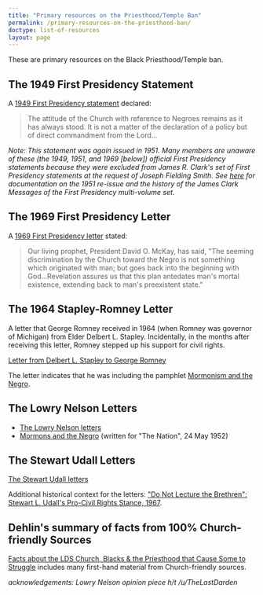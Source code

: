 ```yaml
---
title: "Primary resources on the Priesthood/Temple Ban"
permalink: /primary-resources-on-the-priesthood-ban/
doctype: list-of-resources
layout: page
---
```


These are primary resources on the Black Priesthood/Temple ban.

## The 1949 First Presidency Statement

A [1949 First Presidency statement](http://en.fairmormon.org/Mormonism_and_racial_issues/Blacks_and_the_priesthood/Statements) declared:

> The attitude of the Church with reference to Negroes remains as it has always stood. It is not a matter of the declaration of a policy but of direct commandment from the Lord...

*Note: This statement was again issued in 1951.  Many members are unaware of these (the 1949, 1951, and 1969 [below]) official First Presidency statements because they were excluded from James R. Clark's set of First Presidency statements at the request of Joseph Fielding Smith.  See [here](https://www.reddit.com/r/mormonscholar/comments/8nlncf/perhaps_the_main_reason_the_1949_first_presidency/) for documentation on the 1951 re-issue and the history of the James Clark Messages of the First Presidency multi-volume set.*

## The 1969 First Presidency Letter

A [1969 First Presidency letter](https://archive.org/stream/improvementera7302unse#page/n71/mode/2up) stated:

> Our living prophet, President David O. McKay, has said, "The seeming discrimination by the Church toward the Negro is not something which originated with man; but goes back into the beginning with God...Revelation assures us that this plan antedates man's mortal existence, extending back to man's preexistent state."

## The 1964 Stapley-Romney Letter

A letter that George Romney received in 1964 (when Romney was governor of Michigan) from Elder Delbert L. Stapley.  Incidentally, in the months after receiving this letter, Romney stepped up his support for civil rights.

[Letter from Delbert L. Stapley to George Romney](https://ia801005.us.archive.org/22/items/DelbertStapleyLetter/delbert_stapley_Letter_text.pdf)

The letter indicates that he was including the pamphlet [Mormonism and the Negro](https://ia601007.us.archive.org/5/items/MormonismAndTheNegro/MormonismAndTheNegro_text.pdf).

## The Lowry Nelson Letters

* [The Lowry Nelson letters](http://www.mormonstories.org/other/Lowry_Nelson_1st_Presidency_Exchange.pdf)
* [Mormons and the Negro](https://archive.org/details/NelsonMormonismAndTheNegro) (written for "The Nation", 24 May 1952)

## The Stewart Udall Letters

[The Stewart Udall letters](https://archive.org/stream/StewartUdallConscienceOfAJackMormon/StuartUdall-OpenLetterOnRaceAndConsequencesOfConscience#page/n0/mode/1up)

Additional historical context for the letters: ["Do Not Lecture the Brethren": Stewart L. Udall's Pro-Civil Rights Stance, 1967](https://archive.org/details/DoNotLectureTheBrethren/page/n0).

## Dehlin's summary of facts from 100% Church-friendly Sources

[Facts about the LDS Church, Blacks & the Priesthood that Cause Some to Struggle](http://www.mormonstories.org/top10toughissues/blacks.html) includes many first-hand material from Church-friendly sources.

*acknowledgements: Lowry Nelson opinion piece h/t /u/TheLastDarden*

